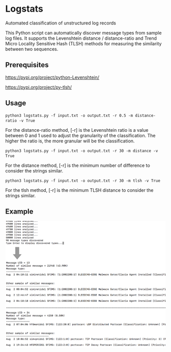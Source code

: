 # Logstats
Automated classification of unstructured log records

This Python script can automatically discover message types from sample log files. It supports the Levenshtein distance / distance-ratio and Trend Micro Locality Sensitive Hash (TLSH) methods for measuring the similarity between two sequences.

## Prerequisites
https://pypi.org/project/python-Levenshtein/

https://pypi.org/project/py-tlsh/

## Usage

```
python3 logstats.py -f input.txt -o output.txt -r 0.5 -m distance-ratio -v True
```
For the distance-ratio method, [-r] is the Levenshtein ratio is a value between 0 and 1 used to adjust the granularity of the classification. The higher the ratio is, the more granular will be the classification.

```
python3 logstats.py -f input.txt -o output.txt -r 30 -m distance -v True
```
For the distance method, [-r] is the minimum number of difference to consider the strings similar.

```
python3 logstats.py -f input.txt -o output.txt -r 30 -m tlsh -v True
```
For the tlsh method, [-r] is the minimum TLSH distance to consider the strings similar.

## Example
![Sample output](./logstats_sample.png)
